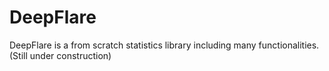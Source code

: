 # DeepFlare
DeepFlare is a from scratch statistics library including many functionalities. (Still under construction)
